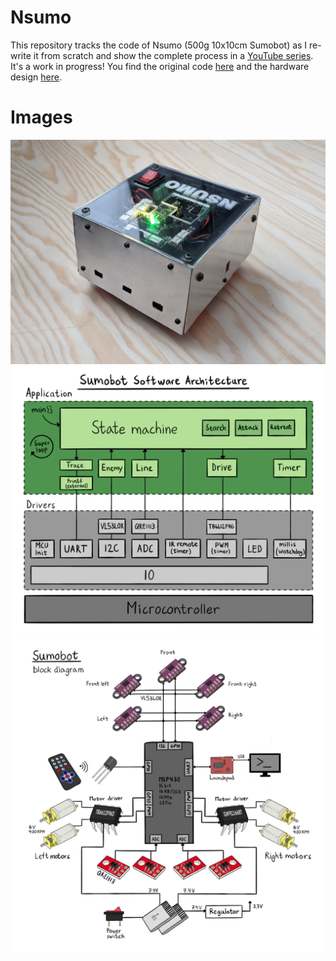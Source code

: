 # Nsumo
This repository tracks the code of Nsumo (500g 10x10cm Sumobot) as I re-write it
from scratch and show the complete process in a [YouTube series](https://www.youtube.com/watch?v=g9KbXJydf8I&t=1s).
It's a work in progress! You find the original code [here](https://github.com/artfulbytes/nsumo_software.git) and
the hardware design [here](https://github.com/artfulbytes/nsumo_hardware.git).

# Images
<img src="/docs/nsumo.jpg">
<img src="/docs/sw_arch.png">
<img src="/docs/sysdiag.jpg">
